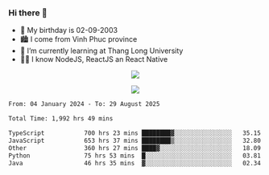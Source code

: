 ### Hi there 👋
- 🎂 My birthday is 02-09-2003
- 🏙️ I come from Vinh Phuc province
- 🌱 I’m currently learning at Thang Long University
- 🧑‍💻 I know NodeJS, ReactJS an React Native
<p align="center"><img src="https://github-readme-stats.vercel.app/api?username=tmquang0209&show_icons=true&theme=gradient"></p>
<p align="center"><img src="https://github-readme-stats.vercel.app/api/top-langs/?username=tmquang0209&hide=scss,css&langs_count=10"></p>
<!--START_SECTION:waka-->

```txt
From: 04 January 2024 - To: 29 August 2025

Total Time: 1,992 hrs 49 mins

TypeScript           700 hrs 23 mins ████████▓░░░░░░░░░░░░░░░░   35.15 %
JavaScript           653 hrs 37 mins ████████▒░░░░░░░░░░░░░░░░   32.80 %
Other                360 hrs 27 mins ████▓░░░░░░░░░░░░░░░░░░░░   18.09 %
Python               75 hrs 53 mins  █░░░░░░░░░░░░░░░░░░░░░░░░   03.81 %
Java                 46 hrs 35 mins  ▓░░░░░░░░░░░░░░░░░░░░░░░░   02.34 %
```

<!--END_SECTION:waka-->
